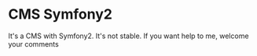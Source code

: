 CMS Symfony2 
========================

It's a CMS with Symfony2. It's not stable.
If you want help to me, welcome your comments
